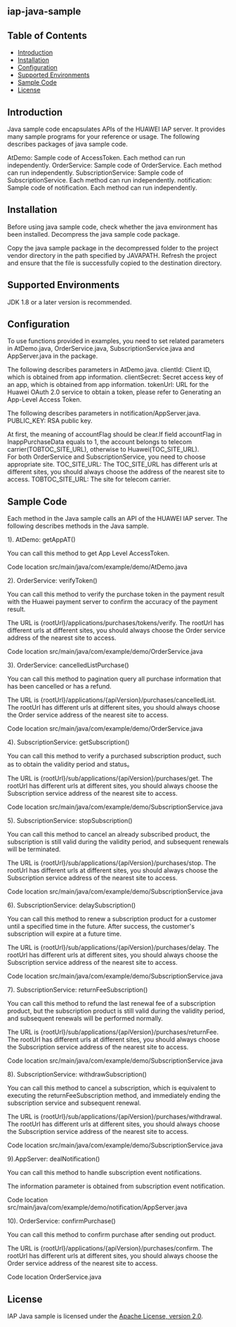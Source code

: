 ## iap-java-sample


## Table of Contents

 * [Introduction](#introduction)
 * [Installation](#installation)
 * [Configuration ](#configuration )
 * [Supported Environments](#supported-environments)
 * [Sample Code](#sample-code)
 * [License](#license)
 
 
## Introduction
Java sample code encapsulates APIs of the HUAWEI IAP server. It provides many sample programs for your reference or usage.
The following describes packages of java sample code.
    
AtDemo:               Sample code of AccessToken. Each method can run independently.
OrderService:         Sample code of OrderService. Each method can run independently.
SubscriptionService:  Sample code of SubscriptionService. Each method can run independently.
notification:         Sample code of notification. Each method can run independently.

## Installation
Before using java sample code, check whether the java environment has been installed. 
Decompress the java sample code package.
    
Copy the java sample package in the decompressed folder to the project vendor directory in the path specified by JAVAPATH.
Refresh the project and ensure that the file is successfully copied to the destination directory.
    
## Supported Environments
JDK 1.8 or a later version is recommended.    
    
## Configuration
To use functions provided in examples, you need to set related parameters in AtDemo.java, OrderService.java, SubscriptionService.java and AppServer.java in the package.
    
The following describes parameters in AtDemo.java.
clientId:      Client ID, which is obtained from app information.
clientSecret:  Secret access key of an app, which is obtained from app information.
tokenUrl:      URL for the Huawei OAuth 2.0 service to obtain a token, please refer to Generating an App-Level Access Token.
    
The following describes parameters in notification/AppServer.java.
PUBLIC_KEY:    RSA public key.
    
At first, the meaning of accountFlag should be clear.If field accountFlag in InappPurchaseData equals to 1, 
the account belongs to telecom carrier(TOBTOC_SITE_URL), otherwise to Huawei(TOC_SITE_URL).  
For both OrderService and SubscriptionService, you need to choose appropriate site.
TOC_SITE_URL:      The TOC_SITE_URL has different urls at different sites, you should always choose the address of the nearest site to access.
TOBTOC_SITE_URL:   The site for telecom carrier.

## Sample Code
Each method in the Java sample calls an API of the HUAWEI IAP server.
The following describes methods in the Java sample.
    
1). AtDemo: getAppAT()

You can call this method to get App Level AccessToken.

Code location   src/main/java/com/example/demo/AtDemo.java
    
2). OrderService: verifyToken()

You can call this method to verify the purchase token in the payment result with the Huawei payment server to confirm the accuracy of the payment result.

The URL is {rootUrl}/applications/purchases/tokens/verify. The rootUrl has different urls at different sites, you should always choose the Order service address of the nearest site to access.

Code location   src/main/java/com/example/demo/OrderService.java
    
3). OrderService: cancelledListPurchase()

You can call this method to pagination query all purchase information that has been cancelled or has a refund.

The URL is {rootUrl}/applications/{apiVersion}/purchases/cancelledList. The rootUrl has different urls at different sites, you should always choose the Order service address of the nearest site to access.

Code location   src/main/java/com/example/demo/OrderService.java
    
4). SubscriptionService: getSubscription()

You can call this method to verify a purchased subscription product, such as to obtain the validity period and status。

The URL is {rootUrl}/sub/applications/{apiVersion}/purchases/get. The rootUrl has different urls at different sites, you should always choose the Subscription service address of the nearest site to access.

Code location   src/main/java/com/example/demo/SubscriptionService.java
        
5). SubscriptionService: stopSubscription()

You can call this method to cancel an already subscribed product, the subscription is still valid during the validity period, and subsequent renewals will be terminated.

The URL is {rootUrl}/sub/applications/{apiVersion}/purchases/stop. The rootUrl has different urls at different sites, you should always choose the Subscription service address of the nearest site to access.

Code location   src/main/java/com/example/demo/SubscriptionService.java

6). SubscriptionService: delaySubscription()

You can call this method to renew a subscription product for a customer until a specified time in the future. After success, the customer's subscription will expire at a future time.

The URL is {rootUrl}/sub/applications/{apiVersion}/purchases/delay. The rootUrl has different urls at different sites, you should always choose the Subscription service address of the nearest site to access.

Code location   src/main/java/com/example/demo/SubscriptionService.java
    
7). SubscriptionService: returnFeeSubscription()

You can call this method to refund the last renewal fee of a subscription product, but the subscription product is still valid during the validity period, and subsequent renewals will be performed normally.

The URL is {rootUrl}/sub/applications/{apiVersion}/purchases/returnFee. The rootUrl has different urls at different sites, you should always choose the Subscription service address of the nearest site to access.

Code location   src/main/java/com/example/demo/SubscriptionService.java
    
8). SubscriptionService: withdrawSubscription()

You can call this method to cancel a subscription, which is equivalent to executing the returnFeeSubscription method, and immediately ending the subscription service and subsequent renewal.

The URL is {rootUrl}/sub/applications/{apiVersion}/purchases/withdrawal. The rootUrl has different urls at different sites, you should always choose the Subscription service address of the nearest site to access.

Code location   src/main/java/com/example/demo/SubscriptionService.java
    
9).AppServer: dealNotification()

You can call this method to handle subscription event notifications.

The information parameter is obtained from subscription event notification.

Code location   src/main/java/com/example/demo/notification/AppServer.java
    
10). OrderService: confirmPurchase()

You can call this method to confirm purchase after sending out product.

The URL is {rootUrl}/applications/{apiVersion}/purchases/confirm. The rootUrl has different urls at different sites, you should always choose the Order service address of the nearest site to access.

Code location   OrderService.java
    
##  License
IAP Java sample is licensed under the [Apache License, version 2.0](http://www.apache.org/licenses/LICENSE-2.0).


